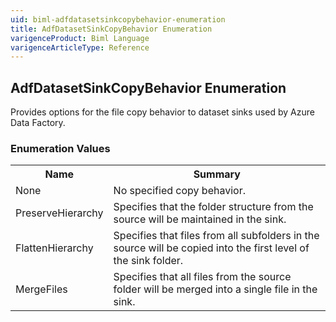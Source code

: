 ```yaml
---
uid: biml-adfdatasetsinkcopybehavior-enumeration
title: AdfDatasetSinkCopyBehavior Enumeration
varigenceProduct: Biml Language
varigenceArticleType: Reference
---
```


## AdfDatasetSinkCopyBehavior Enumeration<div class="LanguageSummary"><div class ="SummaryItem">Provides options for the file copy behavior to dataset sinks used by Azure Data Factory.</div></div><div class="EnumValueGroup">### Enumeration Values<table id="EnumValue" class="MemberList"><tbody><tr><th class="MemberNameColumnHeader">Name</th><th class="MemberSummaryColumnHeader">Summary</th></tr><tr class="cd0"><td class="MemberName">None</td><td class="MemberSummary"><div class ="SummaryItem">No specified copy behavior.</div></td></tr><tr class="cd1"><td class="MemberName">PreserveHierarchy</td><td class="MemberSummary"><div class ="SummaryItem">Specifies that the folder structure from the source will be maintained in the sink.</div></td></tr><tr class="cd0"><td class="MemberName">FlattenHierarchy</td><td class="MemberSummary"><div class ="SummaryItem">Specifies that files from all subfolders in the source will be copied into the first level of the sink folder.</div></td></tr><tr class="cd1"><td class="MemberName">MergeFiles</td><td class="MemberSummary"><div class ="SummaryItem">Specifies that all files from the source folder will be merged into a single file in the sink.</div></td></tr></tbody></table></div>